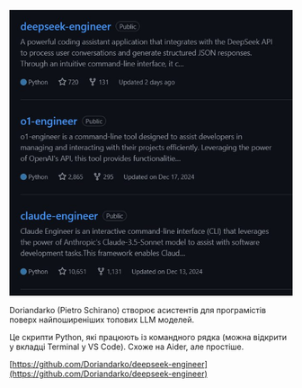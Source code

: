 <!--
date: 2025-01-23T12:07:59
photo: ![Photo](2025-01-23-12-07-59.jpg)


-->

![Photo](2025-01-23-12-07-59.jpg)

Doriandarko (Pietro Schirano) cтворює асистентів для програмістів поверх найпоширеніших топових LLM моделей. 

Це скрипти Python, які працюють із командного рядка (можна відкрити у вкладці Terminal у VS Code). Схоже на Aider, але простіше.

[https://github.com/Doriandarko/deepseek-engineer](https://github.com/Doriandarko/deepseek-engineer)